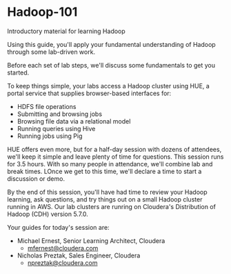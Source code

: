 # Hadoop-101
Introductory material for learning Hadoop

Using this guide, you'll apply your fundamental understanding of Hadoop through some lab-driven work. 

Before each set of lab steps, we'll discuss some fundamentals to get you started. 

To keep things simple, your labs access a Hadoop cluster using HUE, a portal service that supplies browser-based interfaces for:
* HDFS file operations
* Submitting and browsing jobs
* Browsing file data via a relational model
* Running queries using Hive
* Running jobs using Pig

HUE offers even more, but for a half-day session with dozens of attendees, we'll keep it simple and leave plenty of time for questions. This session runs for 3.5 hours. With so many people in attendance, we'll combine lab and break times. LOnce we get to this time, we'll declare a time to start a discussion or demo.

By the end of this session, you'll have had time to review your Hadoop learning, ask questions, and try things out on a small Hadoop cluster running in AWS. Our lab clusters are runring on Cloudera's Distribution of Hadoop (CDH) version 5.7.0.  

Your guides for today's session are:
* Michael Ernest, Senior Learning Architect, Cloudera
  * mfernest@cloudera.com
* Nicholas Preztak, Sales Engineer, Cloudera
  * npreztak@cloudera.com

